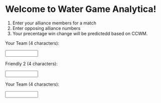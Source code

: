 # Welcome to Water Game Analytica!

<div id="text"></div>
 
<script>
document.getElementById("text").innerHTML = "Your #1 source for FRC win predictions";
</script>

1. Enter your alliance members for a match
2. Enter opposing alliance numbers
3. Your precentage win change will be predictedd based on CCWM.

<label for="Your Team">Your Team (4 characters):</label>

<input type="text" id="name" name="Team Name" required
       minlength="4" maxlength="4" size="10">

<label for="Your Team">Friendly 2 (4 characters):</label>

<input type="text" id="name" name="Friendly 2" required
       minlength="4" maxlength="4" size="10">

<label for="Your Team">Your Team (4 characters):</label>

<input type="text" id="name" name="Friendly 3" required
       minlength="4" maxlength="4" size="10">


